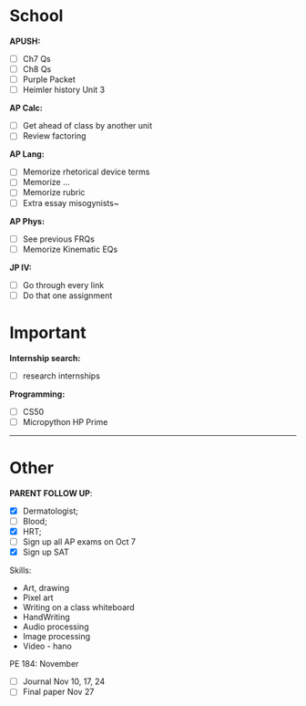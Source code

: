 # School
**APUSH:**
- [ ] Ch7 Qs
- [ ] Ch8 Qs
- [ ] Purple Packet
- [ ] Heimler history Unit 3

**AP Calc:**
- [ ] Get ahead of class by another unit
- [ ] Review factoring

**AP Lang:**
- [ ] Memorize rhetorical device terms
- [ ] Memorize ...
- [ ] Memorize rubric
- [ ] Extra essay misogynists~

**AP Phys:**
- [ ] See previous FRQs
- [ ] Memorize Kinematic EQs

**JP IV:**
- [ ] Go through every link
- [ ] Do that one assignment

# Important
**Internship search:**
- [ ] research internships

**Programming:**
- [ ] CS50
- [ ] Micropython HP Prime
---
# Other
**PARENT FOLLOW UP**:
- [x] Dermatologist;
- [ ] Blood;
- [x] HRT;
- [ ] Sign up all AP exams on Oct 7
- [x] Sign up SAT

Skills:
- Art, drawing
- Pixel art
- Writing on a class whiteboard
- HandWriting
- Audio processing
- Image processing
- Video - hano

PE 184: November
- [ ] Journal Nov 10, 17, 24
- [ ] Final paper Nov 27
